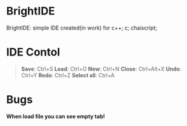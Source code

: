 # BrightIDE
BrightIDE: simple IDE created(in work) for c++; c; chaiscript; 

# IDE Contol

>**Save**: Ctrl+S
>**Load**: Ctrl+O
>**New**: Ctrl+N
>**Close**: Ctrl+Alt+X
>**Undo**: Ctrl+Y
>**Redo**: Ctrl+Z
>**Select all**: Ctrl+A

# Bugs

**When load file you can see empty tab!**
